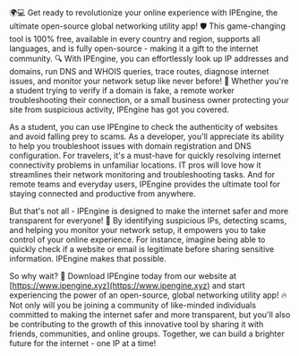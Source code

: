 🌍💻 Get ready to revolutionize your online experience with IPEngine, the ultimate open-source global networking utility app! 🛡️ This game-changing tool is 100% free, available in every country and region, supports all languages, and is fully open-source - making it a gift to the internet community. 🔍 With IPEngine, you can effortlessly look up IP addresses and domains, run DNS and WHOIS queries, trace routes, diagnose internet issues, and monitor your network setup like never before! 📡 Whether you're a student trying to verify if a domain is fake, a remote worker troubleshooting their connection, or a small business owner protecting your site from suspicious activity, IPEngine has got you covered.

As a student, you can use IPEngine to check the authenticity of websites and avoid falling prey to scams. As a developer, you'll appreciate its ability to help you troubleshoot issues with domain registration and DNS configuration. For travelers, it's a must-have for quickly resolving internet connectivity problems in unfamiliar locations. IT pros will love how it streamlines their network monitoring and troubleshooting tasks. And for remote teams and everyday users, IPEngine provides the ultimate tool for staying connected and productive from anywhere.

But that's not all - IPEngine is designed to make the internet safer and more transparent for everyone! 💪 By identifying suspicious IPs, detecting scams, and helping you monitor your network setup, it empowers you to take control of your online experience. For instance, imagine being able to quickly check if a website or email is legitimate before sharing sensitive information. IPEngine makes that possible.

So why wait? 🚀 Download IPEngine today from our website at [https://www.ipengine.xyz](https://www.ipengine.xyz) and start experiencing the power of an open-source, global networking utility app! 🔥 Not only will you be joining a community of like-minded individuals committed to making the internet safer and more transparent, but you'll also be contributing to the growth of this innovative tool by sharing it with friends, communities, and online groups. Together, we can build a brighter future for the internet - one IP at a time!